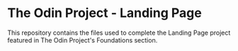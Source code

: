 # The Odin Project - Landing Page

This repository contains the files used to complete the Landing Page project featured in The Odin Project's Foundations section.
